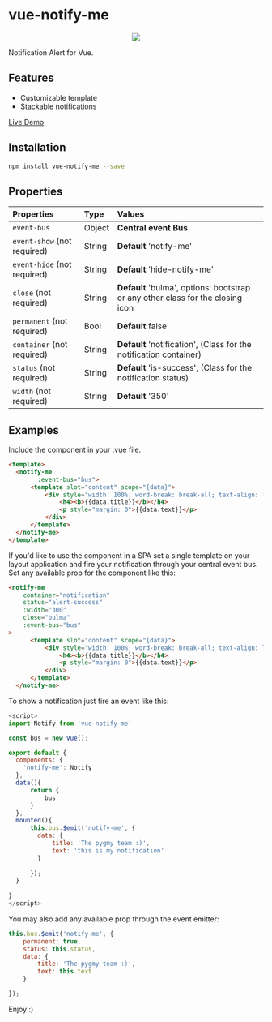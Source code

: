 #   vue-notify-me

<p align="center">
<img src="https://media.giphy.com/media/GoTlxRAapcEVy/giphy.gif" />
</p>

Notification Alert for Vue.

## Features

* Customizable template
* Stackable notifications

<a href="https://pygmyslowloris.github.io/vue-notify-me/"> Live Demo</a>

##  Installation

```bash
npm install vue-notify-me --save
```

##  Properties

| Properties                    | Type      | Values     |
| :---------------              | :-------  | :--------- |
|  `event-bus`                  | Object    | <b>Central event Bus </b>|
|  `event-show` (not required)  | String    | <b>Default </b> 'notify-me'|
|  `event-hide` (not required)  | String    | <b>Default </b> 'hide-notify-me'|
|  `close` (not required)       | String    | <b>Default </b>'bulma', options: bootstrap or any other class for the closing icon|
|  `permanent` (not required)   | Bool      | <b>Default </b>false|
|  `container` (not required)   | String    | <b>Default </b>'notification', (Class for the notification container)|
|  `status` (not required)      | String    | <b>Default </b>'is-success', (Class for the notification status)|
|  `width` (not required)       | String    | <b>Default </b>'350'    |

##  Examples

Include the component in your .vue file.

```html
<template>
  <notify-me
        :event-bus="bus">
      <template slot="content" scope="{data}">
          <div style="width: 100%; word-break: break-all; text-align: left">
              <h4><b>{{data.title}}</b></h4>
              <p style="margin: 0">{{data.text}}</p>
          </div>
      </template>
  </notify-me>
</template>
```

If you'd like to use the component in a SPA set a single template on your layout application
and fire your notification through your central event bus.
Set any available prop for the component like this:

```html
<notify-me
    container="notification"
    status="alert-success"
    :width="300"
    close="bulma"
    :event-bus="bus"
>
      <template slot="content" scope="{data}">
          <div style="width: 100%; word-break: break-all; text-align: left">
              <h4><b>{{data.title}}</b></h4>
              <p style="margin: 0">{{data.text}}</p>
          </div>
      </template>
  </notify-me>
```

To show a notification just fire an event like this:
 
```js
<script>
import Notify from 'vue-notify-me'

const bus = new Vue();

export default {
  components: {
    'notify-me': Notify
  },
  data(){
      return {
          bus
      }
  },
  mounted(){
      this.bus.$emit('notify-me', {
        data: {
            title: 'The pygmy team :)',
            text: 'this is my notification'
        }
  
      });
  }
  
}
</script>
```

You may also add any available prop through the event emitter:

```js
this.bus.$emit('notify-me', {
    permanent: true,
    status: this.status,
    data: {
        title: 'The pygmy team :)',
        text: this.text
    }

});
```

Enjoy :)
